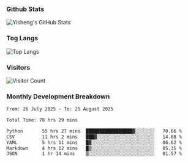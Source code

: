 ### Github Stats
![Yisheng's GitHub Stats](https://github-readme-stats-9qabuvhk1-gongyisheng.vercel.app/api?username=gongyisheng&count_private=true&show_icons=true)
### Tog Langs
![Top Langs](https://github-readme-stats-9qabuvhk1-gongyisheng.vercel.app/api/top-langs/?username=gongyisheng&layout=compact)
### Visitors
![Visitor Count](https://profile-counter.glitch.me/gongyisheng/count.svg)
### Monthly Development Breakdown
<!--START_SECTION:waka-->

```txt
From: 26 July 2025 - To: 25 August 2025

Total Time: 78 hrs 29 mins

Python       55 hrs 27 mins  █████████████████▓░░░░░░░   70.66 %
CSV          11 hrs 2 mins   ███▓░░░░░░░░░░░░░░░░░░░░░   14.08 %
YAML         5 hrs 11 mins   █▓░░░░░░░░░░░░░░░░░░░░░░░   06.62 %
Markdown     4 hrs 12 mins   █▒░░░░░░░░░░░░░░░░░░░░░░░   05.35 %
JSON         1 hr 14 mins    ▒░░░░░░░░░░░░░░░░░░░░░░░░   01.57 %
```

<!--END_SECTION:waka-->
